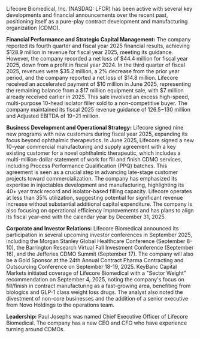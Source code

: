 Lifecore Biomedical, Inc. (NASDAQ: LFCR) has been active with several key developments and financial announcements over the recent past, positioning itself as a pure-play contract development and manufacturing organization (CDMO).

**Financial Performance and Strategic Capital Management:**
The company reported its fourth quarter and fiscal year 2025 financial results, achieving $128.9 million in revenue for fiscal year 2025, meeting its guidance. However, the company recorded a net loss of $44.4 million for fiscal year 2025, down from a profit in fiscal year 2024. In the third quarter of fiscal 2025, revenues were $35.2 million, a 2% decrease from the prior year period, and the company reported a net loss of $14.8 million. Lifecore received an accelerated payment of $10 million in June 2025, representing the remaining balance from a $17 million equipment sale, with $7 million already received earlier in 2025. This sale involved an excess high-speed, multi-purpose 10-head isolator filler sold to a non-competitive buyer. The company maintained its fiscal 2025 revenue guidance of $126.5-$130 million and Adjusted EBITDA of $19-$21 million.

**Business Development and Operational Strategy:**
Lifecore signed nine new programs with new customers during fiscal year 2025, expanding its focus beyond ophthalmic therapeutics. In June 2025, Lifecore signed a new 10-year commercial manufacturing and supply agreement with a key existing customer for a novel ophthalmic therapeutic, which includes a multi-million-dollar statement of work for fill and finish CDMO services, including Process Performance Qualification (PPQ) batches. This agreement is seen as a crucial step in advancing late-stage customer projects toward commercialization. The company has emphasized its expertise in injectables development and manufacturing, highlighting its 40+ year track record and isolator-based filling capacity. Lifecore operates at less than 35% utilization, suggesting potential for significant revenue increase without substantial additional capital expenditure. The company is also focusing on operational efficiency improvements and has plans to align its fiscal year-end with the calendar year by December 31, 2025.

**Corporate and Investor Relations:**
Lifecore Biomedical announced its participation in several upcoming investor conferences in September 2025, including the Morgan Stanley Global Healthcare Conference (September 8-10), the Barrington Research Virtual Fall Investment Conference (September 16), and the Jefferies CDMO Summit (September 17). The company will also be a Gold Sponsor at the 24th Annual Contract Pharma Contracting and Outsourcing Conference on September 18-19, 2025. KeyBanc Capital Markets initiated coverage of Lifecore Biomedical with a "Sector Weight" recommendation on September 4, 2025, noting the company's focus on fill/finish in contract manufacturing as a fast-growing area, benefiting from biologics and GLP-1 class weight loss drugs. The analyst also noted the divestment of non-core businesses and the addition of a senior executive from Novo Holdings to the operations team.

**Leadership:**
Paul Josephs was named Chief Executive Officer of Lifecore Biomedical. The company has a new CEO and CFO who have experience turning around CDMOs.